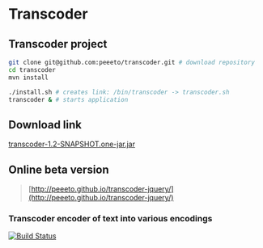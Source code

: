 # Transcoder

## Transcoder project

```bash
git clone git@github.com:peeeto/transcoder.git # download repository
cd transcoder
mvn install

./install.sh # creates link: /bin/transcoder -> transcoder.sh
transcoder & # starts application
```

## Download link

[transcoder-1.2-SNAPSHOT.one-jar.jar](https://drone.io/bitbucket.org/peeeto/transcoder/files/target/transcoder-1.2-SNAPSHOT.one-jar.jar)

## Online beta version

>[http://peeeto.github.io/transcoder-jquery/](http://peeeto.github.io/transcoder-jquery/)


### Transcoder encoder of text into various encodings

[![Build Status](https://drone.io/bitbucket.org/peeeto/transcoder/status.png)](https://drone.io/bitbucket.org/peeeto/transcoder/latest)

